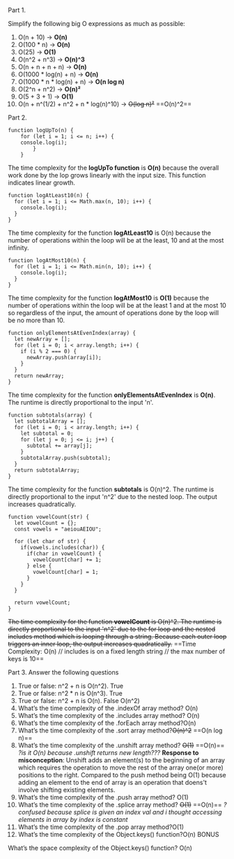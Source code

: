 Part 1. 

Simplify the following big O expressions as much as possible:

1. O(n + 10) -> **O(n)**
1. O(100 * n) -> **O(n)**
1. O(25) -> **O(1)**
1. O(n^2 + n^3) -> **O(n)^3**
1. O(n + n + n + n) -> **O(n)**
1. O(1000 * log(n) + n) -> **O(n)**
1. O(1000 * n * log(n) + n) -> **O(n log n)**
1. O(2^n + n^2) -> **O(n)²**
1. O(5 + 3 + 1) -> **O(1)**
1. O(n + n^(1/2) + n^2 + n * log(n)^10) -> ~~O(log n)²~~   ==O(n)^2==

Part 2. 

```
function logUpTo(n) {
	for (let i = 1; i <= n; i++) {
	console.log(i);
		}
	}
```
	
The time complexity for the **logUpTo function** is **O(n)** because the overall work done by the lop grows linearly with the input size.  This function indicates linear growth.

```
function logAtLeast10(n) {
  for (let i = 1; i <= Math.max(n, 10); i++) {
    console.log(i);
  }
}
```
The time complexity for the function **logAtLeast10** is O(n) because the number of operations within the loop will be at the least, 10 and at the most infinity. 

```
function logAtMost10(n) {
  for (let i = 1; i <= Math.min(n, 10); i++) {
    console.log(i);
  }
}
```
The time complexity for the function **logAtMost10** is **O(1)** because the number of operations within the loop will be at the least 1 and at the most 10 so regardless of the input, the amount of operations done by the loop will be no more than 10.

```
function onlyElementsAtEvenIndex(array) {
  let newArray = [];
  for (let i = 0; i < array.length; i++) {
    if (i % 2 === 0) {
      newArray.push(array[i]);
    }
  }
  return newArray;
}
```
The time complexity for the function **onlyElementsAtEvenIndex** is **O(n)**.  The runtime is directly proportional to the input 'n'.

```
function subtotals(array) {
  let subtotalArray = [];
  for (let i = 0; i < array.length; i++) {
    let subtotal = 0;
    for (let j = 0; j <= i; j++) {
      subtotal += array[j];
    }
    subtotalArray.push(subtotal);
  }
  return subtotalArray;
}
```
The time complexity for the function **subtotals** is O(n)^2. The runtime is directly proportional to the input 'n^2' due to the nested loop.  The output increases quadratically.


```
function vowelCount(str) {
  let vowelCount = {};
  const vowels = "aeiouAEIOU";

  for (let char of str) {
    if(vowels.includes(char)) {
      if(char in vowelCount) {
        vowelCount[char] += 1;
      } else {
        vowelCount[char] = 1;
      }
    }
  }

  return vowelCount;
}
```
~~The time complexity for the function **vowelCount** is O(n)^2. The runtime is directly proportional to the input 'n^2' due to the for loop and the nested includes method which is looping through a string.  Because each outer loop triggers an inner loop, the output increases quadratically.~~
==Time Complexity: O(n) // includes is on a fixed length string // the max number of keys is 10==

Part 3.
Answer the following questions

1. True or false: n^2 + n is O(n^2). True
1. True or false: n^2 * n is O(n^3). True
1. True or false: n^2 + n is O(n). False O(n^2)
1. What’s the time complexity of the .indexOf array method? O(n)
1. What’s the time complexity of the .includes array method? O(n)
1. What’s the time complexity of the .forEach array method?O(n)
1. What’s the time complexity of the .sort array method?~~O(n)^2~~ ==O(n log n)==
1. What’s the time complexity of the .unshift array method? ~~O(1)~~ ==O(n)== _?is it O(n) because .unshift returns new length???_ **Response to misconception**: Unshift adds an element(s) to the beginning of an array which requires the operation to move the rest of the array  one(or more) positions to the right. Compared to the push method being O(1) because adding an element to the end of array is an operation that doens't involve shifting existing elements.
1. What’s the time complexity of the .push array method? O(1)
1. What’s the time complexity of the .splice array method? ~~O(1)~~ ==O(n)== _?confused because splice is given an index val and i thought accessing elements in array by index is constant_
1. What’s the time complexity of the .pop array method?O(1)
1. What’s the time complexity of the Object.keys() function?O(n)
BONUS

What’s the space complexity of the Object.keys() function? O(n)
 